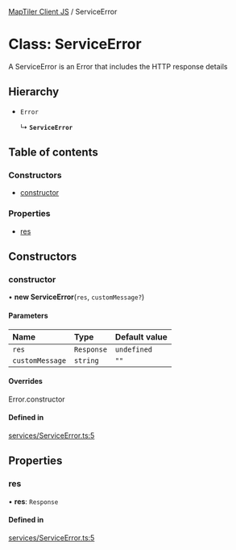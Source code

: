 [MapTiler Client JS](../README.md) / ServiceError

# Class: ServiceError

A ServiceError is an Error that includes the HTTP response details

## Hierarchy

- `Error`

  ↳ **`ServiceError`**

## Table of contents

### Constructors

- [constructor](ServiceError.md#constructor)

### Properties

- [res](ServiceError.md#res)

## Constructors

### constructor

• **new ServiceError**(`res`, `customMessage?`)

#### Parameters

| Name | Type | Default value |
| :------ | :------ | :------ |
| `res` | `Response` | `undefined` |
| `customMessage` | `string` | `""` |

#### Overrides

Error.constructor

#### Defined in

[services/ServiceError.ts:5](https://github.com/maptiler/maptiler-client-js/blob/a4317db/src/services/ServiceError.ts#L5)

## Properties

### res

• **res**: `Response`

#### Defined in

[services/ServiceError.ts:5](https://github.com/maptiler/maptiler-client-js/blob/a4317db/src/services/ServiceError.ts#L5)
